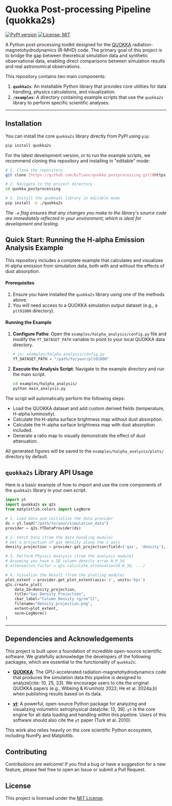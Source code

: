 # Quokka Post-processing Pipeline (quokka2s)

[![PyPI version](https://badge.fury.io/py/quokka2s.svg)](https://badge.fury.io/py/quokka2s)
[![License: MIT](https://img.shields.io/badge/License-MIT-yellow.svg)](https://opensource.org/licenses/MIT)

A Python post-processing toolkit designed for the [QUOKKA](https://github.com/quokka-astro/quokka) radiation-magnetohydrodynamics (R-MHD) code. The primary goal of this project is to bridge the gap between theoretical simulation data and synthetic observational data, enabling direct comparisons between simulation results and real astronomical observations.

This repository contains two main components:
1.  **`quokka2s`**: An installable Python library that provides core utilities for data handling, physics calculations, and visualization.
2.  **`/examples`**: A directory containing example scripts that use the `quokka2s` library to perform specific scientific analyses.

---

<!-- ## Core Features

* **Convenient Data Interface**: Built on the powerful `yt` library, the `YTDataProvider` class makes it easy to extract slices, projections, and 3D grid data from QUOKKA simulation outputs.
* **Physics Analysis Module**: Offers a suite of functions for common astrophysical calculations, such as cumulative column density along a line of sight and dust attenuation factors.
* **Publication-Quality Visualizations**: Includes a variety of plotting functions to rapidly generate high-quality figures, including single panels, multi-plot grids, and complex views with particle overlays and vector fields.
* **Modular Design**: A clean and organized code structure that separates data handling, analysis, and plotting concerns, making the library easy to understand, maintain, and extend. -->

## Installation

You can install the core `quokka2s` library directly from PyPI using `pip`:

```bash
pip install quokka2s
```

For the latest development version, or to run the example scripts, we recommend cloning this repository and installing in "editable" mode:

```bash
# 1. Clone the repository
git clone [https://github.com/bcTiann/quokka_postprocessing.git](https://github.com/bcTiann/quokka_postprocessing.git)

# 2. Navigate to the project directory
cd quokka_postprocessing

# 3. Install the quokka2s library in editable mode
pip install -e ./quokka2s
```
*The `-e` flag ensures that any changes you make to the library's source code are immediately reflected in your environment, which is ideal for development and testing.*

## Quick Start: Running the H-alpha Emission Analysis Example

This repository includes a complete example that calculates and visualizes H-alpha emission from simulation data, both with and without the effects of dust absorption.

#### **Prerequisites**

1.  Ensure you have installed the `quokka2s` library using one of the methods above.
2.  You will need access to a QUOKKA simulation output dataset (e.g., a `plt01000` directory).

#### **Running the Example**

1.  **Configure Paths**:
    Open the `examples/halpha_analysis/config.py` file and modify the `YT_DATASET_PATH` variable to point to your local QUOKKA data directory.

    ```python
    # in: examples/halpha_analysis/config.py
    YT_DATASET_PATH = "/path/to/your/plt01000"
    ```

2.  **Execute the Analysis Script**:
    Navigate to the example directory and run the main script.

    ```bash
    cd examples/halpha_analysis/
    python main_analysis.py
    ```

The script will automatically perform the following steps:
* Load the QUOKKA dataset and add custom derived fields (temperature, H-alpha luminosity).
* Calculate the H-alpha surface brightness map without dust absorption.
* Calculate the H-alpha surface brightness map with dust absorption included.
* Generate a ratio map to visually demonstrate the effect of dust attenuation.

All generated figures will be saved to the `examples/halpha_analysis/plots/` directory by default.

## `quokka2s` Library API Usage

Here is a basic example of how to import and use the core components of the `quokka2s` library in your own script.

```python
import yt
import quokka2s as q2s
from matplotlib.colors import LogNorm

# 1. Load data and initialize the data provider
ds = yt.load("/path/to/your/simulation_data")
provider = q2s.YTDataProvider(ds)

# 2. Fetch Data (from the data_handling module)
# Get a projection of gas density along the z-axis
density_projection = provider.get_projection(field=('gas', 'density'), axis='z')

# 3. Perform Physics Analysis (from the analysis module)
# Assuming you have a 3D column density array N_H_3d
# attenuation_factor = q2s.calculate_attenuation(N_H_3d, ...)

# 4. Visualize the Result (from the plotting module)
plot_extent = provider.get_plot_extent(axis='z', units='kpc')
q2s.create_plot(
    data_2d=density_projection,
    title="Gas Density Projection",
    cbar_label="Column Density (g/cm^2)",
    filename="density_projection.png",
    extent=plot_extent,
    norm=LogNorm()
)
```
---

## Dependencies and Acknowledgements

This project is built upon a foundation of incredible open-source scientific software. We gratefully acknowledge the developers of the following packages, which are essential to the functionality of `quokka2s`:

* **[QUOKKA](https://github.com/quokka-astro/quokka)**: The GPU-accelerated radiation-magnetohydrodynamics code that produces the simulation data this pipeline is designed to analyze[cite: 10, 25, 33]. We encourage users to cite the original QUOKKA papers (e.g., Wibking & Krumholz 2022; He et al. 2024a,b) when publishing results based on its data.

* **[yt](https://yt-project.org/)**: A powerful, open-source Python package for analyzing and visualizing volumetric astrophysical data[cite: 13, 39]. `yt` is the core engine for all data loading and handling within this pipeline. Users of this software should also cite the `yt` paper (Turk et al. 2010).

This work also relies heavily on the core scientific Python ecosystem, including NumPy and Matplotlib.

## Contributing

Contributions are welcome! If you find a bug or have a suggestion for a new feature, please feel free to open an Issue or submit a Pull Request.

## License

This project is licensed under the [MIT License](LICENSE).